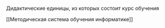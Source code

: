 Дидактические единицы, из которых состоит курс обучения

[[Методическая система обучения информатике]]